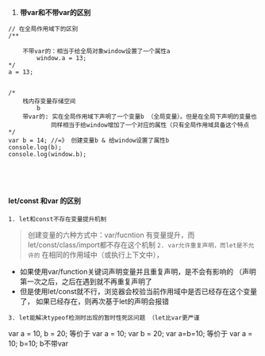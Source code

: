 1. **带var和不带var的区别**
```
// 在全局作用域下的区别
/**

    不带var的：相当于给全局对象window设置了一个属性a
        window.a = 13;
*/
a = 13;


/*
    栈内存变量存储空间
        b
    带var的: 实在全局作用域下声明了一个变量b （全局变量）。但是在全局下声明的变量也
            同样相当于给window增加了一个对应的属性（只有全局作用域具备这个特点
*/
var b = 14; //=》 创建变量b & 给window设置了属性b
console.log(b);
console.log(window.b);





```

#### let/const 和var 的区别
`1. let和const不存在变量提升机制`
> 创建变量的六种方式中：var/fucntion 有变量提升，而let/const/class/import都不存在这个机制 
`2. var允许重复声明，而let是不允许的`
> 在相同的作用域中（或执行上下文中），
- 如果使用var/function关键词声明变量并且重复声明，是不会有影响的
    （声明第一次之后，之后在遇到就不再重复声明了
- 但是使用let/const就不行，浏览器会校验当前作用域中是否已经存在这个变量了，
    如果已经存在，则再次基于let的声明会报错

`3. let能解决typeof检测时出现的暂时性死区问题 （let比var更严谨`



var a = 10, b = 20; 等价于 var a = 10; var b = 20;
var a=b=10; 等价于 var a = 10; b=10;  b不带var 